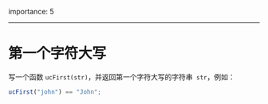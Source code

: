 importance: 5

---

# 第一个字符大写

写一个函数 `ucFirst(str)`，并返回第一个字符大写的字符串` str`，例如：

```js
ucFirst("john") == "John";
```

